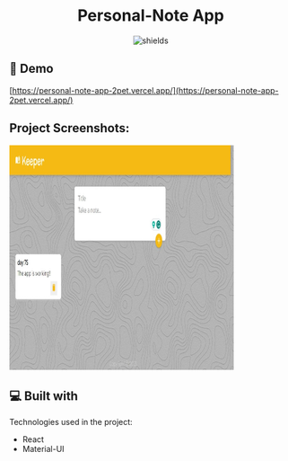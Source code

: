 <h1 align="center" id="title">Personal-Note App</h1>

<p align="center"><img src="https://img.shields.io/badge/Name-Travis_Fernandes-green" alt="shields"></p>

<h2>🚀 Demo</h2>

[https://personal-note-app-2pet.vercel.app/](https://personal-note-app-2pet.vercel.app/)

<h2>Project Screenshots:</h2>

<img src="https://github.com/travis2319/personal-note-app/blob/main/public/assets/screenshot-webapp.jpeg" alt="project-screenshot" width="400" height="400/">

<h2>💻 Built with</h2>

Technologies used in the project:

- React
- Material-UI

